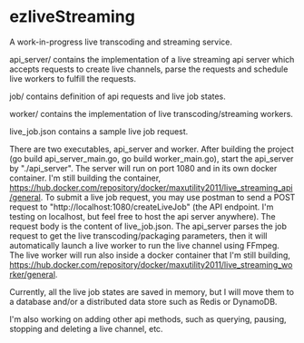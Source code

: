 # ezliveStreaming
A work-in-progress live transcoding and streaming service. 

api_server/ contains the implementation of a live streaming api server which accepts requests to create live channels, parse the requests and schedule live workers to fulfill the requests.

job/ contains definition of api requests and live job states.

worker/ contains the implementation of live transcoding/streaming workers.

live_job.json contains a sample live job request.

There are two executables, api_server and worker. After building the project (go build api_server_main.go, go build worker_main.go), start the api_server by "./api_server". The server will run on port 1080 and in its own docker container. I'm still building the container, https://hub.docker.com/repository/docker/maxutility2011/live_streaming_api/general. To submit a live job request, you may use postman to send a POST request to "http://localhost:1080/createLiveJob" (the API endpoint. I'm testing on localhost, but feel free to host the api server anywhere). The request body is the content of live_job.json. The api_server parses the job request to get the live transcoding/packaging parameters, then it will automatically launch a live worker to run the live channel using FFmpeg. The live worker will run also inside a docker container that I'm still building, https://hub.docker.com/repository/docker/maxutility2011/live_streaming_worker/general. 

Currently, all the live job states are saved in memory, but I will move them to a database and/or a distributed data store such as Redis or DynamoDB.

I'm also working on adding other api methods, such as querying, pausing, stopping and deleting a live channel, etc.
